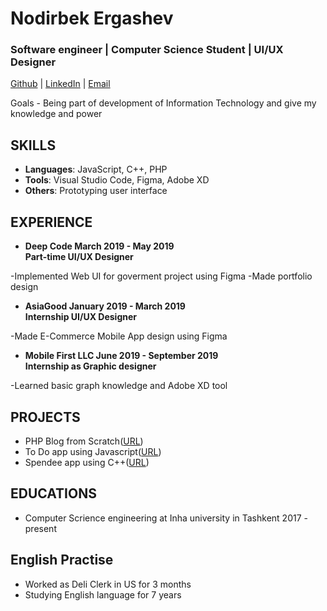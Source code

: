 # Nodirbek Ergashev
### Software engineer | Computer Science Student | UI/UX Designer

[Github](https://github.com/nodirshox) | [LinkedIn](https://www.linkedin.com/in/nodiriut/) | [Email](mailto:mr.nodirbek77@gmail.com)

Goals - Being part of development of Information Technology and give my knowledge and power

SKILLS
-
- **Languages**: JavaScript, C++, PHP
- **Tools**: Visual Studio Code, Figma, Adobe XD
- **Others**: Prototyping user interface

EXPERIENCE
-
- **Deep Code March 2019 - May 2019<br>
Part-time UI/UX Designer**

-Implemented Web UI for goverment project using Figma
-Made portfolio design
<br>
- **AsiaGood January 2019 - March 2019<br>
Internship UI/UX Designer**

-Made E-Commerce Mobile App design using Figma
<br>
- **Mobile First LLC June 2019 - September 2019<br>
Internship as Graphic designer**

-Learned basic graph knowledge and Adobe XD tool

PROJECTS
-
- PHP Blog from Scratch([URL](https://github.com/nodirshox/phpblog))
- To Do app using Javascript([URL](https://github.com/nodirshox/todo-app))
- Spendee app using C++([URL](https://github.com/nodirshox/Speende-program))

EDUCATIONS
-
- Computer Scrience engineering at Inha university in Tashkent 2017 - present

English Practise
-
- Worked as Deli Clerk in US for 3 months
- Studying English language for 7 years
